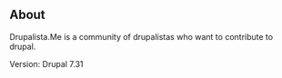 About
-----

Drupalista.Me is a community of drupalistas who want to contribute to drupal.


Version: Drupal 7.31
